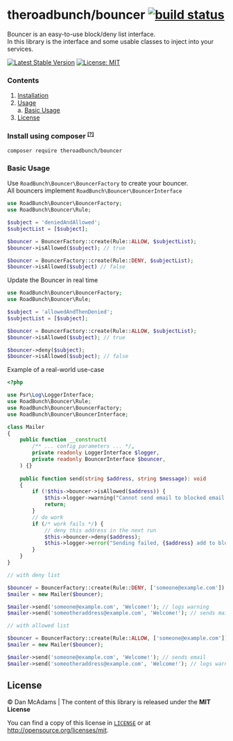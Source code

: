 # theroadbunch/bouncer [![build status](https://scrutinizer-ci.com/g/The-Road-Bunch/bouncer/badges/build.png?b=master)](https://scrutinizer-ci.com/g/The-Road-Bunch/bouncer/)
Bouncer is an easy-to-use block/deny list interface.  
In this library is the interface and some usable classes to inject into your services.
  
[![Latest Stable Version](https://img.shields.io/packagist/v/theroadbunch/bouncer.svg)](https://packagist.org/packages/theroadbunch/bouncer)
[![License: MIT](https://img.shields.io/badge/License-MIT-yellow.svg)](https://opensource.org/licenses/MIT)

### Contents
1. [Installation](#installation)  
2. [Usage](#usage)  
    a. [Basic Usage](#basic-usage)  
3. [License](LICENSE)  

### <a name="installation">Install using composer</a> <sup><small>[[?]](https://getcomposer.org)</a></small></sup>

`composer require theroadbunch/bouncer`

<a name="usage"></a>
### <a name="basic-usage">Basic Usage</a>

Use `RoadBunch\Bouncer\BouncerFactory` to create your bouncer.  
All bouncers implement `RoadBunch\Bouncer\BouncerInterface`

```php
use RoadBunch\Bouncer\BouncerFactory;
use RoadBunch\Bouncer\Rule;

$subject = 'deniedAndAllowed';
$subjectList = [$subject];

$bouncer = BouncerFactory::create(Rule::ALLOW, $subjectList);
$bouncer->isAllowed($subject); // true

$bouncer = BouncerFactory::create(Rule::DENY, $subjectList);
$bouncer->isAllowed($subject) // false
```

Update the Bouncer in real time

```php
use RoadBunch\Bouncer\BouncerFactory;
use RoadBunch\Bouncer\Rule;

$subject = 'allowedAndThenDenied';
$subjectList = [$subject];

$bouncer = BouncerFactory::create(Rule::ALLOW, $subjectList);
$bouncer->isAllowed($subject); // true

$bouncer->deny($subject);
$bouncer->isAllowed($subject); // false
```

Example of a real-world use-case

```php
<?php

use Psr\Log\LoggerInterface;
use RoadBunch\Bouncer\Rule;
use RoadBunch\Bouncer\BouncerFactory;
use RoadBunch\Bouncer\BouncerInterface;

class Mailer
{
    public function __construct(      
        /** ... config parameters ... */,
        private readonly LoggerInterface $logger,
        private readonly BouncerInterface $bouncer, 
    ) {}
    
    public function send(string $address, string $message): void
    {
        if (!$this->bouncer->isAllowed($address)) {
            $this->logger->warning("Cannot send email to blocked email address: {$address}");
            return;                       
        }
        // do work
        if (/* work fails */) {
            // deny this address in the next run
            $this->bouncer->deny($address);
            $this->logger->error("Sending failed, {$address} add to block list.")
        }
    }
}

// with deny list

$bouncer = BouncerFactory::create(Rule::DENY, ['someone@example.com']);
$mailer = new Mailer($bouncer);

$mailer->send('someone@example.com', 'Welcome!'); // logs warning
$mailer->send('someotheraddress@example.com', 'Welcome!'); // sends mail

// with allowed list

$bouncer = BouncerFactory::create(Rule::ALLOW, ['someone@example.com']);
$mailer = new Mailer($bouncer);

$mailer->send('someone@example.com', 'Welcome!'); // sends email
$mailer->send('someotheraddress@example.com', 'Welcome!'); // logs warning
```

## License
&copy; Dan McAdams | The content of this library is released under the **MIT License**

You can find a copy of this license in [`LICENSE`](LICENSE) or at http://opensource.org/licenses/mit.
